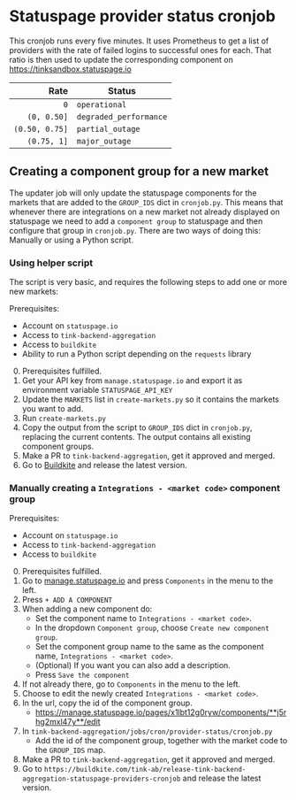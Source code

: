 # Statuspage provider status cronjob

This cronjob runs every five minutes. It uses Prometheus to get a list of
providers with the rate of failed logins to successful ones for each. That ratio
is then used to update the corresponding component on https://tinksandbox.statuspage.io


| Rate           | Status                 |
|--------------: | ---------------------- |
| `0`            | `operational`          |
| `(0, 0.50]`    | `degraded_performance` |
| `(0.50, 0.75]` | `partial_outage`       |
| `(0.75, 1]`    | `major_outage`         |


## Creating a component group for a new market

The updater job will only update the statuspage components for the markets that
are added to the `GROUP_IDS` dict in `cronjob.py`. This means that whenever
there are integrations on a new market not already displayed on statuspage we
need to add a `component group` to statuspage and then configure that group in
`cronjob.py`. There are two ways of doing this: Manually or using a Python
script. 

### Using helper script 

The script is very basic, and requires the following steps to add one or more
new markets:

Prerequisites:
- Account on `statuspage.io`
- Access to `tink-backend-aggregation`
- Access to `buildkite`
- Ability to run a Python script depending on the `requests` library



0. Prerequisites fulfilled. 
1. Get your API key from `manage.statuspage.io` and export it as environment
   variable `STATUSPAGE_API_KEY` 
2. Update the `MARKETS` list in `create-markets.py` so it contains the markets
   you want to add. 
3. Run `create-markets.py` 
4. Copy the output from the script to `GROUP_IDS` dict in `cronjob.py`,
   replacing the current contents. The output contains all existing component
   groups.
5. Make a PR to `tink-backend-aggregation`, get it approved and merged.
6. Go to [Buildkite](https://buildkite.com/tink-ab/release-tink-backend-aggregation-statuspage-providers-cronjob)
   and release the latest version.


### Manually creating a `Integrations - <market code>` component group

Prerequisites:
- Account on `statuspage.io`
- Access to `tink-backend-aggregation`
- Access to `buildkite`

0. Prerequisites fulfilled.
1. Go to [manage.statuspage.io](https://manage.statuspage.io) and press `Components` in the menu to the left.
2. Press `+ ADD A COMPONENT`
3. When adding a new component do:
    - Set the component name to `Integrations - <market code>`.
    - In the dropdown `Component group`, choose `Create new component group`.
    - Set the component group name to the same as the component name, `Integrations - <market code>`.
    - (Optional) If you want you can also add a description.
    - Press `Save the component`
4. If not already there, go to `Components` in the menu to the left.
5. Choose to edit the newly created `Integrations - <market code>`.
6. In the url, copy the id of the component group.
    - https://manage.statuspage.io/pages/x1lbt12g0ryw/components/**j5rhg2mxl47y**/edit
7. In `tink-backend-aggregation/jobs/cron/provider-status/cronjob.py`
    - Add the id of the component group, together with the market code to the `GROUP_IDS` map.
8. Make a PR to `tink-backend-aggregation`, get it approved and merged.
9. Go to `https://buildkite.com/tink-ab/release-tink-backend-aggregation-statuspage-providers-cronjob` and release the latest version.
